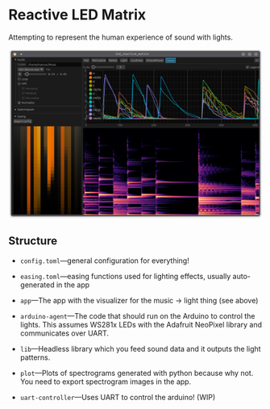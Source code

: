 # Reactive LED Matrix

Attempting to represent the human experience of sound with lights.

![screenshot](screenshot.png)

## Structure

- `config.toml`—general configuration for everything!
- `easing.toml`—easing functions used for lighting effects, usually auto-generated in the app

- `app`—The app with the visualizer for the music → light thing (see above)
- `arduino-agent`—The code that should run on the Arduino to control the lights. This assumes WS281x LEDs with the Adafruit NeoPixel library and communicates over UART.
- `lib`—Headless library which you feed sound data and it outputs the light patterns.
- `plot`—Plots of spectrograms generated with python because why not. You need to export spectrogram images in the app.
- `uart-controller`—Uses UART to control the arduino! (WIP)
